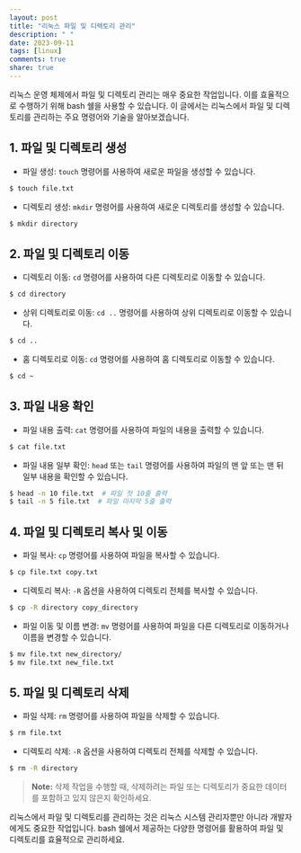 ```yaml
---
layout: post
title: "리눅스 파일 및 디렉토리 관리"
description: " "
date: 2023-09-11
tags: [linux]
comments: true
share: true
---
```


리눅스 운영 체제에서 파일 및 디렉토리 관리는 매우 중요한 작업입니다. 이를 효율적으로 수행하기 위해 bash 쉘을 사용할 수 있습니다. 이 글에서는 리눅스에서 파일 및 디렉토리를 관리하는 주요 명령어와 기술을 알아보겠습니다.

## 1. 파일 및 디렉토리 생성

- 파일 생성: `touch` 명령어를 사용하여 새로운 파일을 생성할 수 있습니다. 

```bash
$ touch file.txt
```

- 디렉토리 생성: `mkdir` 명령어를 사용하여 새로운 디렉토리를 생성할 수 있습니다. 

```bash
$ mkdir directory
```

## 2. 파일 및 디렉토리 이동

- 디렉토리 이동: `cd` 명령어를 사용하여 다른 디렉토리로 이동할 수 있습니다. 

```bash
$ cd directory
```

- 상위 디렉토리로 이동: `cd ..` 명령어를 사용하여 상위 디렉토리로 이동할 수 있습니다.

```bash
$ cd ..
```

- 홈 디렉토리로 이동: `cd` 명령어를 사용하여 홈 디렉토리로 이동할 수 있습니다.

```bash
$ cd ~
```

## 3. 파일 내용 확인

- 파일 내용 출력: `cat` 명령어를 사용하여 파일의 내용을 출력할 수 있습니다.

```bash
$ cat file.txt
```

- 파일 내용 일부 확인: `head` 또는 `tail` 명령어를 사용하여 파일의 맨 앞 또는 맨 뒤 일부 내용을 확인할 수 있습니다.

```bash
$ head -n 10 file.txt  # 파일 첫 10줄 출력
$ tail -n 5 file.txt  # 파일 마지막 5줄 출력
```

## 4. 파일 및 디렉토리 복사 및 이동

- 파일 복사: `cp` 명령어를 사용하여 파일을 복사할 수 있습니다.

```bash
$ cp file.txt copy.txt
```

- 디렉토리 복사: `-R` 옵션을 사용하여 디렉토리 전체를 복사할 수 있습니다.

```bash
$ cp -R directory copy_directory
```

- 파일 이동 및 이름 변경: `mv` 명령어를 사용하여 파일을 다른 디렉토리로 이동하거나 이름을 변경할 수 있습니다.

```bash
$ mv file.txt new_directory/
$ mv file.txt new_file.txt
```

## 5. 파일 및 디렉토리 삭제

- 파일 삭제: `rm` 명령어를 사용하여 파일을 삭제할 수 있습니다.

```bash
$ rm file.txt
```

- 디렉토리 삭제: `-R` 옵션을 사용하여 디렉토리 전체를 삭제할 수 있습니다.

```bash
$ rm -R directory
```

> **Note:** 삭제 작업을 수행할 때, 삭제하려는 파일 또는 디렉토리가 중요한 데이터를 포함하고 있지 않은지 확인하세요.

리눅스에서 파일 및 디렉토리를 관리하는 것은 리눅스 시스템 관리자뿐만 아니라 개발자에게도 중요한 작업입니다. bash 쉘에서 제공하는 다양한 명령어를 활용하여 파일 및 디렉토리를 효율적으로 관리하세요.